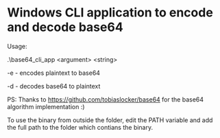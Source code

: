 # Windows CLI application to encode and decode base64

Usage:

.\base64_cli_app \<argument\> \<string\>

-e - encodes plaintext to base64

-d - decodes base64 to plaintext

PS: Thanks to https://github.com/tobiaslocker/base64 for the base64 algorithm implementation :)

To use the binary from outside the folder, edit the PATH variable and add the full path to the folder which contians the binary.
